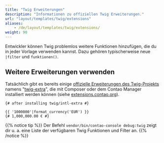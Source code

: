 ```yaml
---
title: "Twig Erweiterungen"
description: "Informationen zu offiziellen Twig Erweiterungen."
url: "layout/templates/twig/extensions"
aliases:
    - /de/layout/templates/twig/extensions/
weight: 90
---
```



Entwickler können Twig problemlos weitere Funktionen hinzufügen, die du in jeder Vorlage verwenden kannst. Dazu gehören typischerweise 
neue `|filter` und `funktionen()`.


## Weitere Erweiterungen verwenden

Tatsächlich gibt es bereits einige [offizielle Erweiterungen des Twig-Projekts](https://github.com/twigphp/Twig/tree/3.x/extra) 
namens "[twig-extra](https://extensions.contao.org/?q=twig&pages=1)", die mit Composer oder dem Contao Manager installiert werden können 
(siehe [extensions.contao.org](https://extensions.contao.org/?q=twig&pages=1)).

```twig
{# after installing twig/intl-extra #}

{{ '1000000'|format_currency('EUR') }}
{# 1,000,000.00 € #}
```

{{% notice tip %}}
Der Befehl `vendor/bin/contao-console debug:twig` zeigt dir u. a. eine Liste der verfügbaren Twig Funktionen und Filter an.
{{% /notice %}}
